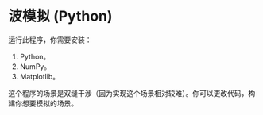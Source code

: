 # 波模拟 (Python)
运行此程序，你需要安装：
1. Python。
2. NumPy。
3. Matplotlib。

这个程序的场景是双缝干涉（因为实现这个场景相对较难）。你可以更改代码，构建你想要模拟的场景。
